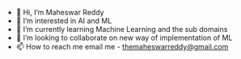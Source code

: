 - 👋 Hi, I’m Maheswar Reddy
- 👀 I’m interested in AI and ML
- 🌱 I’m currently learning Machine Learning and the sub domains
- 💞️ I’m looking to collaborate on new way of implementation of ML
- 📫 How to reach me email me - themaheswarreddy@gmail.com

<!---
Maheswar11/Maheswar11 is a ✨ special ✨ repository because its `README.md` (this file) appears on your GitHub profile.
You can click the Preview link to take a look at your changes.
--->
